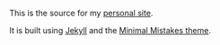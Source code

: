 This is the source for my [personal site](https://artursoler.com).

It is built using [Jekyll](https://jekyllrb.com/) and the [Minimal Mistakes theme](https://mmistakes.github.io/minimal-mistakes/).
